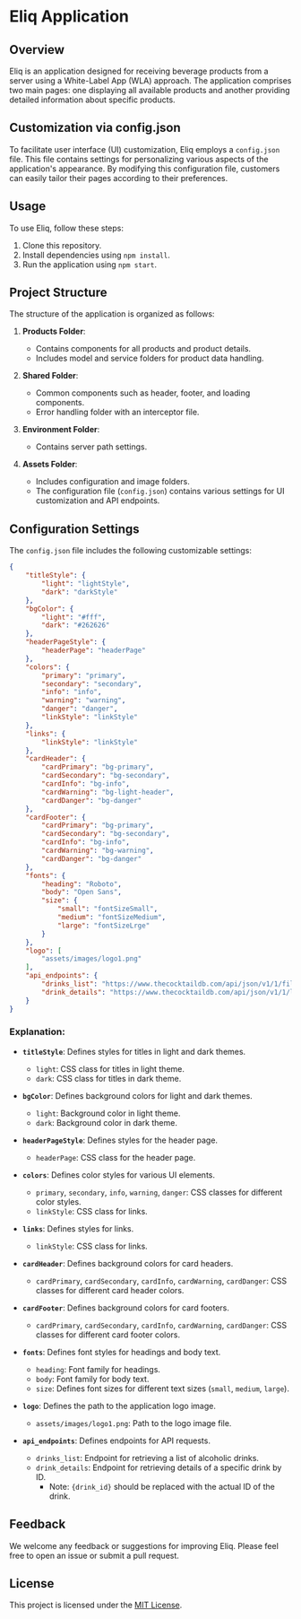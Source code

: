 # Eliq Application

## Overview

Eliq is an application designed for receiving beverage products from a server using a White-Label App (WLA) approach. The application comprises two main pages: one displaying all available products and another providing detailed information about specific products.

## Customization via config.json

To facilitate user interface (UI) customization, Eliq employs a `config.json` file. This file contains settings for personalizing various aspects of the application's appearance. By modifying this configuration file, customers can easily tailor their pages according to their preferences.

## Usage

To use Eliq, follow these steps:

1. Clone this repository.
2. Install dependencies using `npm install`.
3. Run the application using `npm start`.

## Project Structure

The structure of the application is organized as follows:

1. **Products Folder**:
   - Contains components for all products and product details.
   - Includes model and service folders for product data handling.

2. **Shared Folder**:
   - Common components such as header, footer, and loading components.
   - Error handling folder with an interceptor file.

3. **Environment Folder**:
   - Contains server path settings.

4. **Assets Folder**:
   - Includes configuration and image folders.
   - The configuration file (`config.json`) contains various settings for UI customization and API endpoints.

## Configuration Settings

The `config.json` file includes the following customizable settings:

```json
{
    "titleStyle": {
        "light": "lightStyle",
        "dark": "darkStyle"
    },
    "bgColor": {
        "light": "#fff",
        "dark": "#262626"
    },
    "headerPageStyle": {
        "headerPage": "headerPage"
    },
    "colors": {
        "primary": "primary",
        "secondary": "secondary",
        "info": "info",
        "warning": "warning",
        "danger": "danger",
        "linkStyle": "linkStyle"
    },
    "links": {
        "linkStyle": "linkStyle"
    },
    "cardHeader": {
        "cardPrimary": "bg-primary",
        "cardSecondary": "bg-secondary",
        "cardInfo": "bg-info",
        "cardWarning": "bg-light-header",
        "cardDanger": "bg-danger"
    },
    "cardFooter": {
        "cardPrimary": "bg-primary",
        "cardSecondary": "bg-secondary",
        "cardInfo": "bg-info",
        "cardWarning": "bg-warning",
        "cardDanger": "bg-danger"
    },
    "fonts": {
        "heading": "Roboto",
        "body": "Open Sans",
        "size": {
            "small": "fontSizeSmall",
            "medium": "fontSizeMedium",
            "large": "fontSizeLrge"
        }
    },
    "logo": [
        "assets/images/logo1.png"
    ],
    "api_endpoints": {
        "drinks_list": "https://www.thecocktaildb.com/api/json/v1/1/filter.php?a=Alcoholic",
        "drink_details": "https://www.thecocktaildb.com/api/json/v1/1/lookup.php?i={drink_id}"
    }
}
```
### Explanation:

- **`titleStyle`**: Defines styles for titles in light and dark themes.
  - `light`: CSS class for titles in light theme.
  - `dark`: CSS class for titles in dark theme.

- **`bgColor`**: Defines background colors for light and dark themes.
  - `light`: Background color in light theme.
  - `dark`: Background color in dark theme.

- **`headerPageStyle`**: Defines styles for the header page.
  - `headerPage`: CSS class for the header page.

- **`colors`**: Defines color styles for various UI elements.
  - `primary`, `secondary`, `info`, `warning`, `danger`: CSS classes for different color styles.
  - `linkStyle`: CSS class for links.

- **`links`**: Defines styles for links.
  - `linkStyle`: CSS class for links.

- **`cardHeader`**: Defines background colors for card headers.
  - `cardPrimary`, `cardSecondary`, `cardInfo`, `cardWarning`, `cardDanger`: CSS classes for different card header colors.

- **`cardFooter`**: Defines background colors for card footers.
  - `cardPrimary`, `cardSecondary`, `cardInfo`, `cardWarning`, `cardDanger`: CSS classes for different card footer colors.

- **`fonts`**: Defines font styles for headings and body text.
  - `heading`: Font family for headings.
  - `body`: Font family for body text.
  - `size`: Defines font sizes for different text sizes (`small`, `medium`, `large`).

- **`logo`**: Defines the path to the application logo image.
  - `assets/images/logo1.png`: Path to the logo image file.

- **`api_endpoints`**: Defines endpoints for API requests.
  - `drinks_list`: Endpoint for retrieving a list of alcoholic drinks.
  - `drink_details`: Endpoint for retrieving details of a specific drink by ID.
    - Note: `{drink_id}` should be replaced with the actual ID of the drink.


## Feedback

We welcome any feedback or suggestions for improving Eliq. Please feel free to open an issue or submit a pull request.

## License

This project is licensed under the [MIT License](LICENSE).


